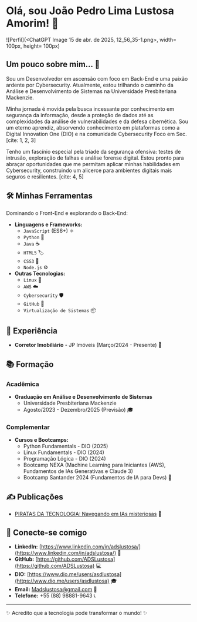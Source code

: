 <!--
**ADSLustosa/ADSLustosa** is a ✨ _special_ ✨ repository because its `README.md` (this file) appears on your GitHub profile.

Here are some ideas to get you started:

- 🔭 I’m currently working on ...
- 🌱 🔍 Focado em Cybersecurity: Estou estudando Cybersecurity, realizando cursos e adquirindo certificados que comprovam meu conhecimento na área através da plataforma **[DIO](https://www.dio.me)**.
- 👯 I’m looking to collaborate on ...
- 🤔 I’m looking for help with ...
- 💬 Ask me about ...
- 📫 How to reach me: ...
- 😄 Pronouns: ...
- ⚡ Fun fact: ...
-->

# Olá, sou João Pedro Lima Lustosa Amorim! 👋 

![Perfil](<ChatGPT Image 15 de abr. de 2025, 12_56_35-1.png>, width= 100px, height= 100px) 

## Um pouco sobre mim... 🚀

Sou um Desenvolvedor em ascensão com foco em Back-End e uma paixão ardente por Cybersecurity. Atualmente, estou trilhando o caminho da Análise e Desenvolvimento de Sistemas na Universidade Presbiteriana Mackenzie.

Minha jornada é movida pela busca incessante por conhecimento em segurança da informação, desde a proteção de dados até as complexidades da análise de vulnerabilidades e da defesa cibernética. Sou um eterno aprendiz, absorvendo conhecimento em plataformas como a Digital Innovation One (DIO) e na comunidade Cybersecurity Foco em Sec. [cite: 1, 2, 3]

Tenho um fascínio especial pela tríade da segurança ofensiva: testes de intrusão, exploração de falhas e análise forense digital. Estou pronto para abraçar oportunidades que me permitam aplicar minhas habilidades em Cybersecurity, construindo um alicerce para ambientes digitais mais seguros e resilientes. [cite: 4, 5]

## 🛠️ Minhas Ferramentas

Dominando o Front-End e explorando o Back-End:

* **Linguagens e Frameworks:**
    * `JavaScript` (ES6+) ⚛️
    * `Python` 🐍
    * `Java` ☕
    * `HTML5` 🏷️
    * `CSS3` 🎨
    * `Node.js` ⚙️
* **Outras Tecnologias:**
    * `Linux` 🐧
    * `AWS` ☁️
    * `Cybersecurity` 🛡️
    * `GitHub` 🐙
    * `Virtualização de Sistemas` 📦

## 💼 Experiência

* **Corretor Imobiliário** - JP Imóveis (Março/2024 - Presente) 🏢

## 📚 Formação

### Acadêmica

* **Graduação em Análise e Desenvolvimento de Sistemas**
    * Universidade Presbiteriana Mackenzie
    * Agosto/2023 - Dezembro/2025 (Previsão) 🎓

### Complementar

* **Cursos e Bootcamps:**
    * Python Fundamentals - DIO (2025)
    * Linux Fundamentals - DIO (2024)
    * Programação Lógica - DIO (2024)
    * Bootcamp NEXA (Machine Learning para Iniciantes (AWS), Fundamentos de IAs Generativas e Claude 3)
    * Bootcamp Santander 2024 (Fundamentos de IA para Devs) 🚀

## ✍️ Publicações

* [PIRATAS DA TECNOLOGIA: Navegando em IAs misteriosas](https://www.dio.me/articles/piratas-da-tecnologia-navegando-em-ias-misteriosas) 📰

## 🔗 Conecte-se comigo

* **LinkedIn:** [https://www.linkedin.com/in/adslustosa/](https://www.linkedin.com/in/adslustosa/) 💼
* **GitHub:** [https://github.com/ADSLustosa](https://github.com/ADSLustosa) 💻
* **DIO:** [https://www.dio.me/users/asdlustosa](https://www.dio.me/users/asdlustosa) 🎓
* **Email:** <Madslustosa@gmail.com> 📧
* **Telefone:** +55 (88) 98881-9643 📞

---

✨  Acredito que a tecnologia pode transformar o mundo!  ✨